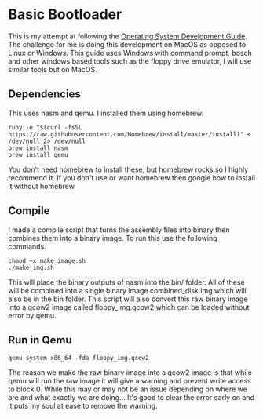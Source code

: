 # Basic Bootloader
This is my attempt at following the [Operating System Development Guide](http://www.brokenthorn.com/Resources/OSDev6.html).
The challenge for me is doing this development on MacOS as opposed to Linux or Windows. This guide uses Windows with command prompt, bosch and other windows based tools such as the floppy drive emulator, I will use similar tools but on MacOS.

## Dependencies
This uses nasm and qemu. I installed them using homebrew.
```
ruby -e "$(curl -fsSL https://raw.githubusercontent.com/Homebrew/install/master/install)" < /dev/null 2> /dev/null
brew install nasm
brew install qemu
```
You don't need homebrew to install these, but homebrew rocks so I highly recommend it. If you don't use or want homebrew then google how to install it without homebrew.

## Compile
I made a compile script that turns the assembly files into binary then combines them into a binary image.
To run this use the following commands.
```
chmod +x make_image.sh
./make_img.sh
```
This will place the binary outputs of nasm into the bin/ folder. All of these will be combined into a single binary image combined_disk.img which will also be in the bin folder.
This script will also convert this raw binary image into a qcow2 image called floppy_img.qcow2 which can be loaded without error by qemu.

## Run in Qemu
```
qemu-system-x86_64 -fda floppy_img.qcow2
```
The reason we make the raw binary image into a qcow2 image is that while qemu will run the raw image it will give a warning and prevent write access to block 0. While this may or may not be an issue depending on where we are and what exactly we are doing... It's good to clear the error early on and it puts my soul at ease to remove the warning.
